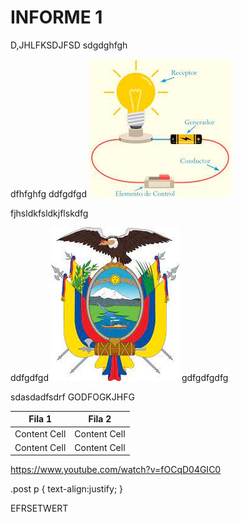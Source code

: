# INFORME 1
D,JHLFKSDJFSD
sdgdghfgh


dfhfghfg
ddfgdfgd
![Image text](https://github.com/doalulema/borador1/blob/main/descarga.jpeg)


fjhsldkfsldkjflskdfg



ddfgdfgd
![Image text](https://github.com/doalulema/borador1/blob/main/descarga%20(1).jpeg)
gdfgdfgdfg

sdasdadfsdrf
GODFOGKJHFG

| Fila 1  | Fila 2 |
| ------------- | ------------- |
| Content Cell  | Content Cell  |
| Content Cell  | Content Cell  |


https://www.youtube.com/watch?v=fOCqD04GIC0


.post p {
	text-align:justify;
}

EFRSETWERT
